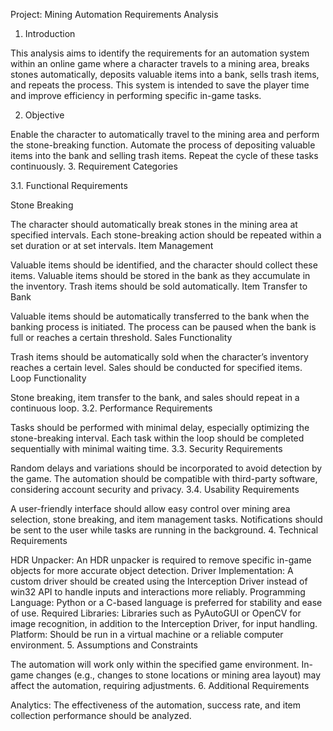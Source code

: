 Project: Mining Automation Requirements Analysis
1. Introduction

This analysis aims to identify the requirements for an automation system within an online game where a character travels to a mining area, breaks stones automatically, deposits valuable items into a bank, sells trash items, and repeats the process. This system is intended to save the player time and improve efficiency in performing specific in-game tasks.

2. Objective

Enable the character to automatically travel to the mining area and perform the stone-breaking function.
Automate the process of depositing valuable items into the bank and selling trash items.
Repeat the cycle of these tasks continuously.
3. Requirement Categories

3.1. Functional Requirements

Stone Breaking

The character should automatically break stones in the mining area at specified intervals.
Each stone-breaking action should be repeated within a set duration or at set intervals.
Item Management

Valuable items should be identified, and the character should collect these items.
Valuable items should be stored in the bank as they accumulate in the inventory.
Trash items should be sold automatically.
Item Transfer to Bank

Valuable items should be automatically transferred to the bank when the banking process is initiated.
The process can be paused when the bank is full or reaches a certain threshold.
Sales Functionality

Trash items should be automatically sold when the character’s inventory reaches a certain level.
Sales should be conducted for specified items.
Loop Functionality

Stone breaking, item transfer to the bank, and sales should repeat in a continuous loop.
3.2. Performance Requirements

Tasks should be performed with minimal delay, especially optimizing the stone-breaking interval.
Each task within the loop should be completed sequentially with minimal waiting time.
3.3. Security Requirements

Random delays and variations should be incorporated to avoid detection by the game.
The automation should be compatible with third-party software, considering account security and privacy.
3.4. Usability Requirements

A user-friendly interface should allow easy control over mining area selection, stone breaking, and item management tasks.
Notifications should be sent to the user while tasks are running in the background.
4. Technical Requirements

HDR Unpacker: An HDR unpacker is required to remove specific in-game objects for more accurate object detection.
Driver Implementation: A custom driver should be created using the Interception Driver instead of win32 API to handle inputs and interactions more reliably.
Programming Language: Python or a C-based language is preferred for stability and ease of use.
Required Libraries: Libraries such as PyAutoGUI or OpenCV for image recognition, in addition to the Interception Driver, for input handling.
Platform: Should be run in a virtual machine or a reliable computer environment.
5. Assumptions and Constraints

The automation will work only within the specified game environment.
In-game changes (e.g., changes to stone locations or mining area layout) may affect the automation, requiring adjustments.
6. Additional Requirements

Analytics: The effectiveness of the automation, success rate, and item collection performance should be analyzed.